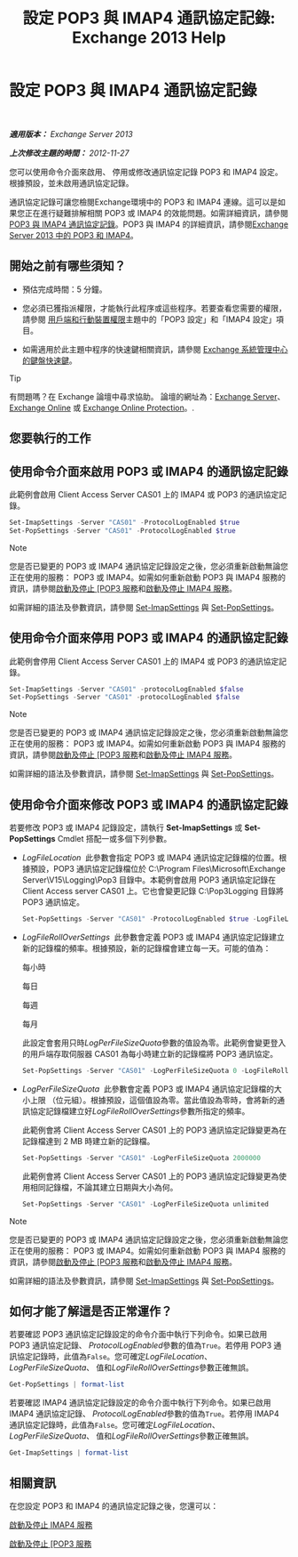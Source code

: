 ﻿---
title: '設定 POP3 與 IMAP4 通訊協定記錄: Exchange 2013 Help'
TOCTitle: 設定 POP3 與 IMAP4 通訊協定記錄
ms:assetid: 451b337b-cb6b-4460-8687-be0b19c469bc
ms:mtpsurl: https://technet.microsoft.com/zh-tw/library/Aa997690(v=EXCHG.150)
ms:contentKeyID: 50553976
ms.date: 05/21/2018
mtps_version: v=EXCHG.150
ms.translationtype: MT
---

# 設定 POP3 與 IMAP4 通訊協定記錄

 

_**適用版本：** Exchange Server 2013_

_**上次修改主題的時間：** 2012-11-27_

您可以使用命令介面來啟用、 停用或修改通訊協定記錄 POP3 和 IMAP4 設定。根據預設，並未啟用通訊協定記錄。

通訊協定記錄可讓您檢閱Exchange環境中的 POP3 和 IMAP4 連線。這可以是如果您正在進行疑難排解相關 POP3 或 IMAP4 的效能問題。如需詳細資訊，請參閱[POP3 與 IMAP4 通訊協定記錄](protocol-logging-for-pop3-and-imap4-exchange-2013-help.md)。POP3 與 IMAP4 的詳細資訊，請參閱[Exchange Server 2013 中的 POP3 和 IMAP4](pop3-and-imap4-in-exchange-server-2013-exchange-2013-help.md)。

## 開始之前有哪些須知？

  - 預估完成時間：5 分鐘。

  - 您必須已獲指派權限，才能執行此程序或這些程序。若要查看您需要的權限，請參閱 [用戶端和行動裝置權限](clients-and-mobile-devices-permissions-exchange-2013-help.md)主題中的「POP3 設定」和「IMAP4 設定」項目。

  - 如需適用於此主題中程序的快速鍵相關資訊，請參閱 [Exchange 系統管理中心的鍵盤快速鍵](keyboard-shortcuts-in-the-exchange-admin-center-exchange-online-protection-help.md)。


> [!TIP]  
> 有問題嗎？在 Exchange 論壇中尋求協助。 論壇的網址為：<a href="https://go.microsoft.com/fwlink/p/?linkid=60612">Exchange Server</a>、 <a href="https://go.microsoft.com/fwlink/p/?linkid=267542">Exchange Online</a> 或 <a href="https://go.microsoft.com/fwlink/p/?linkid=285351">Exchange Online Protection</a>。.




## 您要執行的工作

## 使用命令介面來啟用 POP3 或 IMAP4 的通訊協定記錄

此範例會啟用 Client Access Server CAS01 上的 IMAP4 或 POP3 的通訊協定記錄。

```powershell
Set-ImapSettings -Server "CAS01" -ProtocolLogEnabled $true
Set-PopSettings -Server "CAS01" -ProtocolLogEnabled $true
```


> [!NOTE]  
> 您是否已變更的 POP3 或 IMAP4 通訊協定記錄設定之後，您必須重新啟動無論您正在使用的服務： POP3 或 IMAP4。如需如何重新啟動 POP3 與 IMAP4 服務的資訊，請參閱<a href="start-and-stop-the-pop3-services-exchange-2013-help.md">啟動及停止 [POP3 服務</a>和<a href="start-and-stop-the-imap4-services-exchange-2013-help.md">啟動及停止 IMAP4 服務</a>。




如需詳細的語法及參數資訊，請參閱 [Set-ImapSettings](https://technet.microsoft.com/zh-tw/library/aa998252\(v=exchg.150\)) 與 [Set-PopSettings](https://technet.microsoft.com/zh-tw/library/aa997154\(v=exchg.150\))。

## 使用命令介面來停用 POP3 或 IMAP4 的通訊協定記錄

此範例會停用 Client Access Server CAS01 上的 IMAP4 或 POP3 的通訊協定記錄。

```powershell
Set-ImapSettings -Server "CAS01" -protocolLogEnabled $false
Set-PopSettings -Server "CAS01" -protocolLogEnabled $false
```


> [!NOTE]  
> 您是否已變更的 POP3 或 IMAP4 通訊協定記錄設定之後，您必須重新啟動無論您正在使用的服務： POP3 或 IMAP4。如需如何重新啟動 POP3 與 IMAP4 服務的資訊，請參閱<a href="start-and-stop-the-pop3-services-exchange-2013-help.md">啟動及停止 [POP3 服務</a>和<a href="start-and-stop-the-imap4-services-exchange-2013-help.md">啟動及停止 IMAP4 服務</a>。




如需詳細的語法及參數資訊，請參閱 [Set-ImapSettings](https://technet.microsoft.com/zh-tw/library/aa998252\(v=exchg.150\)) 與 [Set-PopSettings](https://technet.microsoft.com/zh-tw/library/aa997154\(v=exchg.150\))。

## 使用命令介面來修改 POP3 或 IMAP4 的通訊協定記錄

若要修改 POP3 或 IMAP4 記錄設定，請執行 **Set-ImapSettings** 或 **Set-PopSettings** Cmdlet 搭配一或多個下列參數。

  - *LogFileLocation*  此參數會指定 POP3 或 IMAP4 通訊協定記錄檔的位置。根據預設，POP3 通訊協定記錄檔位於 C:\\Program Files\\Microsoft\\Exchange Server\\V15\\Logging\\Pop3 目錄中。本範例會啟用 POP3 通訊協定記錄在 Client Access server CAS01 上。它也會變更記錄 C:\\Pop3Logging 目錄將 POP3 通訊協定。
    
    ```powershell
    Set-PopSettings -Server "CAS01" -ProtocolLogEnabled $true -LogFileLocation "C:\Pop3Logging"
    ```

  - *LogFileRollOverSettings*  此參數會定義 POP3 或 IMAP4 通訊協定記錄建立新的記錄檔的頻率。根據預設，新的記錄檔會建立每一天。可能的值為：
    
    每小時
    
    每日
    
    每週
    
    每月
    
    此設定會套用只時*LogPerFileSizeQuota*參數的值設為零。此範例會變更登入的用戶端存取伺服器 CAS01 為每小時建立新的記錄檔將 POP3 通訊協定。
    
    ```powershell
    Set-PopSettings -Server "CAS01" -LogPerFileSizeQuota 0 -LogFileRollOverSettings Hourly
    ```

  - *LogPerFileSizeQuota*  此參數會定義 POP3 或 IMAP4 通訊協定記錄檔的大小上限 （位元組）。根據預設，這個值設為零。當此值設為零時，會將新的通訊協定記錄檔建立好*LogFileRollOverSettings*參數所指定的頻率。
    
    此範例會將 Client Access Server CAS01 上的 POP3 通訊協定記錄變更為在記錄檔達到 2 MB 時建立新的記錄檔。
    
    ```powershell
    Set-PopSettings -Server "CAS01" -LogPerFileSizeQuota 2000000
    ```
    
    此範例會將 Client Access Server CAS01 上的 POP3 通訊協定記錄變更為使用相同記錄檔，不論其建立日期與大小為何。
    
    ```powershell
    Set-PopSettings -Server "CAS01" -LogPerFileSizeQuota unlimited
    ```


> [!NOTE]  
> 您是否已變更的 POP3 或 IMAP4 通訊協定記錄設定之後，您必須重新啟動無論您正在使用的服務： POP3 或 IMAP4。如需如何重新啟動 POP3 與 IMAP4 服務的資訊，請參閱<a href="start-and-stop-the-pop3-services-exchange-2013-help.md">啟動及停止 [POP3 服務</a>和<a href="start-and-stop-the-imap4-services-exchange-2013-help.md">啟動及停止 IMAP4 服務</a>。




如需詳細的語法及參數資訊，請參閱 [Set-ImapSettings](https://technet.microsoft.com/zh-tw/library/aa998252\(v=exchg.150\)) 與 [Set-PopSettings](https://technet.microsoft.com/zh-tw/library/aa997154\(v=exchg.150\))。

## 如何才能了解這是否正常運作？

若要確認 POP3 通訊協定記錄設定的命令介面中執行下列命令。如果已啟用 POP3 通訊協定記錄、 *ProtocolLogEnabled*參數的值為`True`。若停用 POP3 通訊協定記錄時，此值為`False`。您可確定*LogFileLocation*、 *LogPerFileSizeQuota*、 值和*LogFileRollOverSettings*參數正確無誤。

```powershell
Get-PopSettings | format-list
```

若要確認 IMAP4 通訊協定記錄設定的命令介面中執行下列命令。如果已啟用 IMAP4 通訊協定記錄、 *ProtocolLogEnabled*參數的值為`True`。若停用 IMAP4 通訊協定記錄時，此值為`False`。您可確定*LogFileLocation*、 *LogPerFileSizeQuota*、 值和*LogFileRollOverSettings*參數正確無誤。

```powershell
Get-ImapSettings | format-list
```

## 相關資訊

在您設定 POP3 和 IMAP4 的通訊協定記錄之後，您還可以：

[啟動及停止 IMAP4 服務](start-and-stop-the-imap4-services-exchange-2013-help.md)

[啟動及停止 \[POP3 服務](start-and-stop-the-pop3-services-exchange-2013-help.md)

